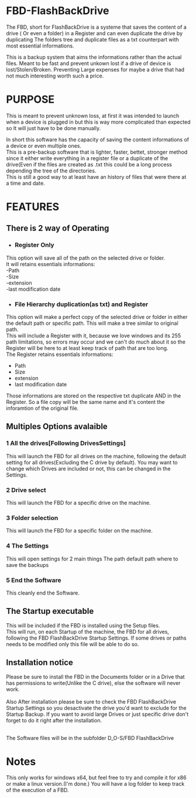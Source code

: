 # FBD-FlashBackDrive

The FBD, short for FlashBackDrive is a systeme that saves the content of a drive ( Or even a folder) in a Register and can even duplicate the drive by duplicating The folders tree and duplicate files as a txt counterpart with most essential informations.<br />

This is a backup system that aims the informations rather than the actual files. Meant to be fast and prevent unkown lost if a drive of device is lost/Stolen/Broken. Preventing Large expenses for maybe a drive that had not much interesting worth such a price.<br />

# PURPOSE

This is meant to prevent unknown loss, at first it was intended to launch when a device is plugged in but this is way more complicated than expected so It will just have to be done manually.<br />

In short this software has the capacity of saving the content informations of a device or even multiple ones.<br />
This is a pre-backup software that is lighter, faster, bettet, stronger method since it either write everything in a register file or a duplicate of the drive(Even if the files are created as .txt this could be a long process depending the tree of the directories.<br />
This is still a good way to at least have an history of files that were there at a time and date.<br />

# FEATURES

## There is 2 way of Operating

- ### Register Only
This option will save all of the path on the selected drive or folder. <br />
It will retains essentials informations:<br />
-Path<br />
-Size<br />
-extension<br />
-last modification date<br />

- ### File Hierarchy duplication(as txt) and Register
This option will make a perfect copy of the selected drive or folder in either the default path or specific path. This will make a tree similar to original path.<br />
This will include a Register with it, because we love windows and its 255 path limitations, so errors may occur and we can't do much about it so the Register will be here to at least keep track of path that are too long.<br />
The Register retains essentials informations:<br />
- Path<br />
- Size<br />
- extension<br />
- last modification date<br />

Those informations are stored on the respective txt duplicate AND in the Register. So a file copy will be the same name and it's content the inforamtion of the original file.<br />

## Multiples Options avalaible

### 1 All the drives[Following DrivesSettings]
This will launch the FBD for all drives on the machine, following the default setting for all drives(Excluding the C drive by default).
You may want to change which Drives are included or not, this can be changed in the Settings.
### 2 Drive select
This will launch the FBD for a specific drive on the machine.
### 3 Folder selection
This will launch the FBD for a specific folder on the machine.
### 4 The Settings
This will open settings for 2 main things
The path default path where to save the backups
### 5 End the Software
This cleanly end the Software.

## The Startup executable
This will be included if the FBD is installed using the Setup files.<br />
This will run, on each Startup of the machine, the FBD for all drives, following the FBD FlashBackDrive Startup Settings. If some drives or paths needs to be modified only this file will be able to do so. <br />

## Installation notice
Please be sure to install the FBD in the Documents folder or in a Drive that has permissions to write(Unlike the C drive), else the software will never work.<br /><br />
Also After installation please be sure to check the FBD FlashBackDrive Startup Settings so you desactivate the drive you'd want to exclude for the Startup Backup. If you want to avoid large Drives or just specific drive don't forget to do it right after the installation. <br /> <br />

The Software files will be in the subfolder D_O-S/FBD FlashBackDrive
# Notes
This only works for windows x64, but feel free to try and compile it for x86 or make a linux version.(I'm done.)
You will have a log folder to keep track of the execution of a FBD.
